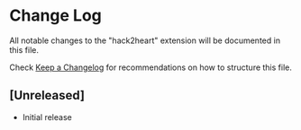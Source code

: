 # Change Log

All notable changes to the "hack2heart" extension will be documented in this file.

Check [Keep a Changelog](http://keepachangelog.com/) for recommendations on how to structure this file.

## [Unreleased]

- Initial release